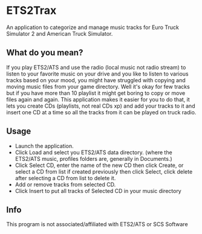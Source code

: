 # ETS2Trax
An application to categorize and manage music tracks for Euro Truck
Simulator 2 and American Truck Simulator.

## What do you mean?
If you play ETS2/ATS and use the radio (local music not radio
stream) to listen to your favorite music on your drive and you
like to listen to various tracks based on your mood, you might
have struggled with copying and moving music files from your game
directory. Well it's okay for few tracks but if you have more than
10 playlist it might get boring to copy or move files again and again.
This application makes it easier for you to do that, it lets you
create CDs (playlists, not real CDs xp) and add your tracks to it and
insert one CD at a time so all the tracks from it can be played on truck
radio.

## Usage
- Launch the application.
- Click Load and select you ETS2/ATS data directory. (where the
ETS2/ATS music, profiles folders are, generally in Documents.)
- Click Select CD, enter the name of the new CD then click Create,
or select a CD from list if created previously then click Select, click
delete after selecting a CD from list to delete it.
- Add or remove tracks from selected CD.
- Click Insert to put all tracks of Selected CD in your music directory

## Info
This program is not associated/affiliated with ETS2/ATS or SCS Software


 
